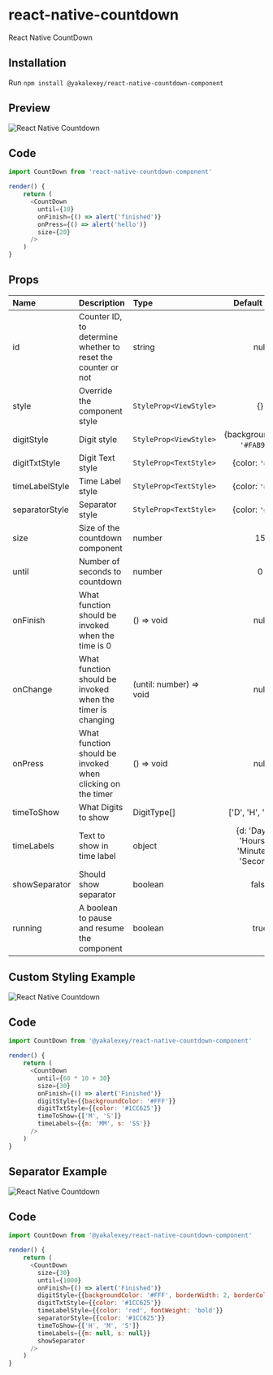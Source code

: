 # react-native-countdown

React Native CountDown

## Installation

Run `npm install @yakalexey/react-native-countdown-component`

## Preview

![React Native Countdown](https://media.giphy.com/media/xT0xeLWYNSaLerFGko/giphy.gif 'React Native Countdown')

## Code

```javascript
import CountDown from 'react-native-countdown-component'

render() {
    return (
      <CountDown
        until={10}
        onFinish={() => alert('finished')}
        onPress={() => alert('hello')}
        size={20}
      />
    )
}
```

## Props

| Name           | Description                                                  | Type                    |                    Default Value                    |
| :------------- | :----------------------------------------------------------- | :---------------------- | :-------------------------------------------------: |
| id             | Counter ID, to determine whether to reset the counter or not | string                  |                        null                         |
| style          | Override the component style                                 | `StyleProp<ViewStyle>`  |                         {}                          |
| digitStyle     | Digit style                                                  | `StyleProp<ViewStyle>`  |           {backgroundColor: `'#FAB913'`}            |
| digitTxtStyle  | Digit Text style                                             | `StyleProp<TextStyle>`  |                  {color: `'#000'`}                  |
| timeLabelStyle | Time Label style                                             | `StyleProp<TextStyle>`  |                  {color: `'#000'`}                  |
| separatorStyle | Separator style                                              | `StyleProp<TextStyle>`  |                  {color: `'#000'`}                  |
| size           | Size of the countdown component                              | number                  |                         15                          |
| until          | Number of seconds to countdown                               | number                  |                          0                          |
| onFinish       | What function should be invoked when the time is 0           | () => void              |                        null                         |
| onChange       | What function should be invoked when the timer is changing   | (until: number) => void |                        null                         |
| onPress        | What function should be invoked when clicking on the timer   | () => void              |                        null                         |
| timeToShow     | What Digits to show                                          | DigitType[]             |                ['D', 'H', 'M', 'S']                 |
| timeLabels     | Text to show in time label                                   | object                  | {d: 'Days', h: 'Hours', m: 'Minutes', s: 'Seconds'} |
| showSeparator  | Should show separator                                        | boolean                 |                        false                        |
| running        | A boolean to pause and resume the component                  | boolean                 |                        true                         |

## Custom Styling Example

![React Native Countdown](https://media.giphy.com/media/wIwc1dinsZhx6v2PxB/giphy.gif 'React Native Countdown')

## Code

```javascript
import CountDown from '@yakalexey/react-native-countdown-component'

render() {
    return (
      <CountDown
        until={60 * 10 + 30}
        size={30}
        onFinish={() => alert('Finished')}
        digitStyle={{backgroundColor: '#FFF'}}
        digitTxtStyle={{color: '#1CC625'}}
        timeToShow={['M', 'S']}
        timeLabels={{m: 'MM', s: 'SS'}}
      />
    )
}
```

## Separator Example

![React Native Countdown](https://media.giphy.com/media/4H7qQF4UPwQKEc0Qpx/giphy.gif 'React Native Countdown')

## Code

```javascript
import CountDown from '@yakalexey/react-native-countdown-component'

render() {
    return (
      <CountDown
        size={30}
        until={1000}
        onFinish={() => alert('Finished')}
        digitStyle={{backgroundColor: '#FFF', borderWidth: 2, borderColor: '#1CC625'}}
        digitTxtStyle={{color: '#1CC625'}}
        timeLabelStyle={{color: 'red', fontWeight: 'bold'}}
        separatorStyle={{color: '#1CC625'}}
        timeToShow={['H', 'M', 'S']}
        timeLabels={{m: null, s: null}}
        showSeparator
      />
    )
}
```
